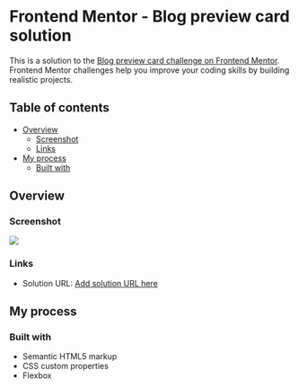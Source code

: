 # Frontend Mentor - Blog preview card solution

This is a solution to the [Blog preview card challenge on Frontend Mentor](https://www.frontendmentor.io/challenges/blog-preview-card-ckPaj01IcS). Frontend Mentor challenges help you improve your coding skills by building realistic projects. 

## Table of contents

- [Overview](#overview)
  - [Screenshot](#screenshot)
  - [Links](#links)
- [My process](#my-process)
  - [Built with](#built-with)

## Overview

### Screenshot

![](./screenshot.jpg)


### Links

- Solution URL: [Add solution URL here](https://korno-no.github.io/blog-preview-card-main/)

## My process

### Built with

- Semantic HTML5 markup
- CSS custom properties
- Flexbox
